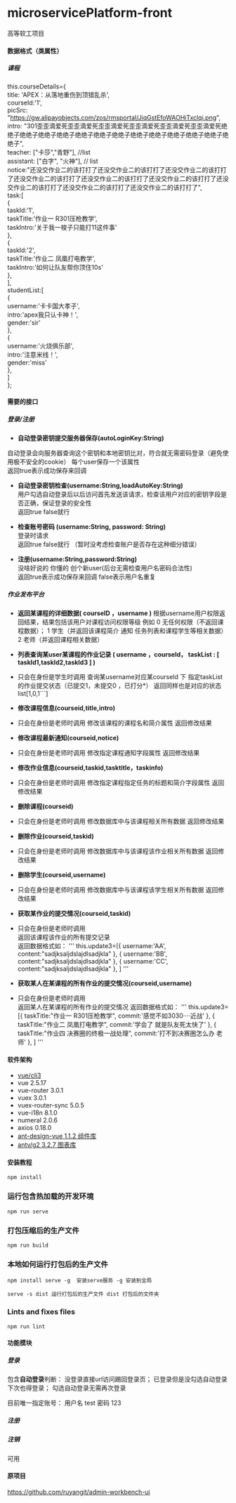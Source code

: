 # microservicePlatform-front
 高等软工项目

#### 数据格式（类属性）
##### 课程
this.courseDetails={  
				title: 'APEX：从落地重伤到顶猎乱杀',  
				courseId:'1',  
				picSrc: "https://gw.alipayobjects.com/zos/rmsportal/JiqGstEfoWAOHiTxclqi.png",  
				intro: "301歪歪滴爱死歪歪滴爱死歪歪滴爱死歪歪滴爱死歪歪滴爱死歪歪滴爱死绝绝子绝绝子绝绝子绝绝子绝绝子绝绝子绝绝子绝绝子绝绝子绝绝子绝绝子绝绝子绝绝子",  
				teacher: ["卡莎","青野"], //list   
				assistant: ["白字", "火神"],  // list   
				notice:"还没交作业二的该打打了还没交作业二的该打打了还没交作业二的该打打了还没交作业二的该打打了还没交作业二的该打打了还没交作业二的该打打了还没交作业二的该打打了还没交作业二的该打打了还没交作业二的该打打了",    
				task:[  
					{  
						taskId:'1',  
						taskTitle:'作业一 R301压枪教学',  
						taskIntro:'关于我一梭子只能打11这件事'  
					},  
					{  
						taskId:'2',  
						taskTitle:'作业二 凤凰打电教学',  
						taskIntro:'如何让队友帮你顶住10s'  
					},  
				],  
				studentList:[  
					{  
						username:'卡卡国大孝子',  
						intro:'apex我只认卡神！',  
						gender:'sir'  
					},  
					{  
						username:'火烧俱乐部',  
						intro:'注意米线！',  
						gender:'miss'  
					},  
				]  
			};  

#### 需要的接口
##### 登录/注册
- **自动登录密钥提交服务器保存(autoLoginKey:String)** 
 
自动登录会向服务器查询这个密钥和本地密钥比对，符合就无需密码登录（避免使用极不安全的cookie） 每个user保存一个该属性  
 返回true表示成功保存来回调

- **自动登录密钥检查(username:String,loadAutoKey:String)**  
用户勾选自动登录后以后访问首先发送该请求，检查该用户对应的密钥字段是否正确，保证登录的安全性  
返回true false就行

- **检查账号密码 (username:String, password: String)**  
登录时请求   
返回true false就行 （暂时没考虑检查账户是否存在这种细分错误）  

- **注册(username:String,password:String)**  
没啥好说的 你懂的 创个新user(后台无需检查用户名密码合法性)  
返回true表示成功保存来回调 false表示用户名重复  

##### 作业发布平台
- **返回某课程的详细数据( courseID ，username )**
根据username用户权限返回结果，结果包括该用户对课程访问权限等级
例如 0 无任何权限（不返回课程数据）； 1 学生（并返回该课程简介 通知 任务列表和课程学生等相关数据） 2 老师（并返回课程相关数据）

-  **列表查询某user某课程的作业记录 ( username ，courseId， taskList : [ taskId1,taskId2,taskId3 ]  )**
-  只会在身份是学生时调用
查询某username对应某courseId 下 指定taskList的作业提交状态（已提交1，未提交0 ，已打分*）
返回同样也是对应的状态list[1,0,1```]

- **修改课程信息(courseid,title,intro)**
- 只会在身份是老师时调用
修改该课程的课程名和简介属性 返回修改结果

- **修改课程最新通知(courseid,notice)**
- 只会在身份是老师时调用
修改指定课程通知字段属性 返回修改结果

- **修改作业信息(courseid,taskid,tasktitle，taskinfo)**
- 只会在身份是老师时调用
修改指定课程指定任务的标题和简介字段属性 返回修改结果

- **删除课程(courseid)**
- 只会在身份是老师时调用
修改数据库中与该课程相关所有数据 返回修改结果

- **删除作业(courseid,taskid)**
- 只会在身份是老师时调用
修改数据库中与该课程该作业相关所有数据 返回修改结果

- **删除学生(courseid,username)**
- 只会在身份是老师时调用
修改数据库中与该课程该学生相关所有数据 返回修改结果

- **获取某作业的提交情况(courseid,taskid)**
- 只会在身份是老师时调用  
返回该课程该作业的所有提交记录  
返回数据格式如：
'''
this.update3=[{
					username:'AA',
					content:"sadjksaljdslajdlsadjkla"
				},
				{
					username:'BB',
					content:"sadjksaljdslajdlsadjkla"
				},
				{
					username:'CC',
					content:"sadjksaljdslajdlsadjkla"
				},
				]
'''

- **获取某人在某课程的所有作业的提交情况(courseid,username)**
- 只会在身份是老师时调用  
返回某人在某课程的所有作业的提交情况
返回数据格式如：
'''
this.update3=[{
					taskTitle:"作业一 R301压枪教学",
					commit:'感觉不如3030····近战'
				},
				{
					taskTitle:"作业二 凤凰打电教学",
					commit:'学会了 就是队友死太快了'
				},
				{
					taskTitle:"作业四 决赛圈的终极一战处理",
					commit:'打不到决赛圈怎么办 老师'
				},
				]
'''


#### 软件架构
* [vue/cli3](https://cli.vuejs.org)
* vue 2.5.17 
* vue-router 3.0.1
* vuex 3.0.1
* vuex-router-sync 5.0.5
* vue-i18n 8.1.0
* numeral 2.0.6
* axios 0.18.0
* [ant-design-vue 1.1.2 组件库](https://vuecomponent.github.io/ant-design-vue)
* [antv/g2 3.2.7 图表库](http://g2.alipay.com/)




#### 安装教程
```
npm install
```

### 运行包含热加载的开发环境
```
npm run serve
```

### 打包压缩后的生产文件
```
npm run build
```

### 本地如何运行打包后的生产文件
```
npm install serve -g  安装serve服务 -g 安装到全局

serve -s dist 运行打包后的生产文件 dist 打包后的文件夹
```

### Lints and fixes files
```
npm run lint
```

#### 功能模块
##### 登录
包含**自动登录**判断：
没登录直接url访问踢回登录页；
已登录但是没勾选自动登录下次也得登录；
勾选自动登录无需再次登录

目前唯一指定账号：
用户名 test
密码 123
##### 注册
##### 注销
可用

#### 原项目

https://github.com/ruyangit/admin-workbench-ui
